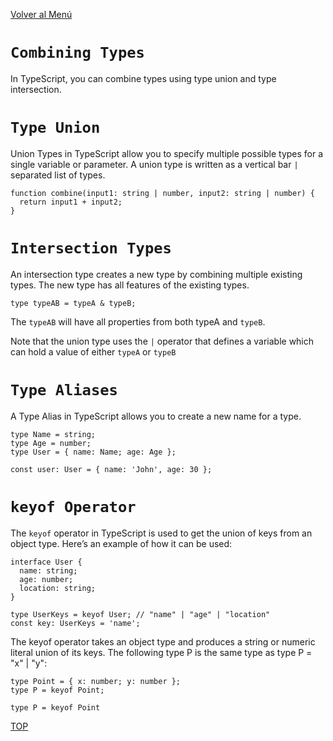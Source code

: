 [Volver al Menú](../root.md)

# `Combining Types`

In TypeScript, you can combine types using type union and type intersection.

# `Type Union`

Union Types in TypeScript allow you to specify multiple possible types for a single variable or parameter. A union type is written as a vertical bar `|` separated list of types.

```
function combine(input1: string | number, input2: string | number) {
  return input1 + input2;
}
```

# `Intersection Types`

An intersection type creates a new type by combining multiple existing types. The new type has all features of the existing types.

```
type typeAB = typeA & typeB;
```

The `typeAB` will have all properties from both typeA and `typeB`.

Note that the union type uses the `|` operator that defines a variable which can hold a value of either `typeA` or `typeB`

# `Type Aliases`

A Type Alias in TypeScript allows you to create a new name for a type.

```
type Name = string;
type Age = number;
type User = { name: Name; age: Age };

const user: User = { name: 'John', age: 30 };
```

# `keyof Operator`

The `keyof` operator in TypeScript is used to get the union of keys from an object type. Here’s an example of how it can be used:

```
interface User {
  name: string;
  age: number;
  location: string;
}

type UserKeys = keyof User; // "name" | "age" | "location"
const key: UserKeys = 'name';
```

The keyof operator takes an object type and produces a string or numeric literal union of its keys. The following type P is the same type as type P = "x" | "y":

```
type Point = { x: number; y: number };
type P = keyof Point;
    
type P = keyof Point
```

[TOP](#combining-types)